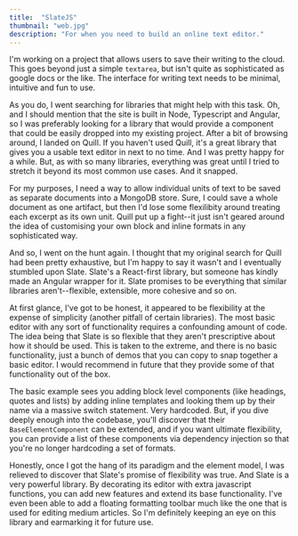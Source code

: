 ```yaml
---
title:  "SlateJS"
thumbnail: "web.jpg"
description: "For when you need to build an online text editor."
---
```


I'm working on a project that allows users to save their writing to the cloud. This goes beyond just a simple `textarea`, but isn't quite as sophisticated as google docs or the like. The interface for writing text needs to be minimal, intuitive and fun to use.

As you do, I went searching for libraries that might help with this task. Oh, and I should mention that the site is built in Node, Typescript and Angular, so I was preferably looking for a library that would provide a component that could be easily dropped into my existing project. After a bit of browsing around, I landed on Quill. If you haven't used Quill, it's a great library that gives you a usable text editor in next to no time. And I was pretty happy for a while. But, as with so many libraries, everything was great until I tried to stretch it beyond its most common use cases. And it snapped.

For my purposes, I need a way to allow individual units of text to be saved as separate documents into a MongoDB store. Sure, I could save a whole document as one artifact, but then I'd lose some flexilibity around treating each excerpt as its own unit. Quill put up a fight--it just isn't geared around the idea of customising your own block and inline formats in any sophisticated way.

And so, I went on the hunt again. I thought that my original search for Quill had been pretty exhaustive, but I'm happy to say it wasn't and I eventually stumbled upon Slate. Slate's a React-first library, but someone has kindly made an Angular wrapper for it. Slate promises to be everything that similar libraries aren't--flexible, extensible, more cohesive and so on.

At first glance, I've got to be honest, it appeared to be flexibility at the expense of simplicity (another pitfall of certain libraries). The most basic editor with any sort of functionality requires a confounding amount of code. The idea being that Slate is so flexible that they aren't prescriptive about how it should be used. This is taken to the extreme, and there is no basic functionality, just a bunch of demos that you can copy to snap together a basic editor. I would recommend in future that they provide some of that functionality out of the box.

The basic example sees you adding block level components (like headings, quotes and lists) by adding inline templates and looking them up by their name via a massive switch statement. Very hardcoded. But, if you dive deeply enough into the codebase, you'll discover that their `BaseElementComponent` can be extended, and if you want ultimate flexibility, you can provide a list of these components via dependency injection so that you're no longer hardcoding a set of formats.

Honestly, once I got the hang of its paradigm and the element model, I was relieved to discover that Slate's promise of flexibility was true. And Slate is a very powerful library. By decorating its editor with extra javascript functions, you can add new features and extend its base functionality. I've even been able to add a floating formatting toolbar much like the one that is used for editing medium articles. So I'm definitely keeping an eye on this library and earmarking it for future use.
